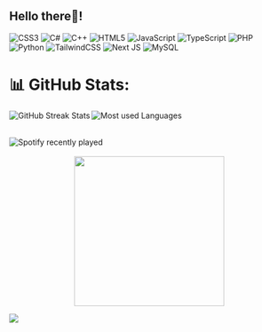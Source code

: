 <h2 align="left">Hello there👋!</h2>

![CSS3](https://img.shields.io/badge/css3-%231572B6.svg?style=for-the-badge&logo=css3&logoColor=white) ![C#](https://img.shields.io/badge/c%23-%23239120.svg?style=for-the-badge&logo=csharp&logoColor=white) ![C++](https://img.shields.io/badge/c++-%2300599C.svg?style=for-the-badge&logo=c%2B%2B&logoColor=white) ![HTML5](https://img.shields.io/badge/html5-%23E34F26.svg?style=for-the-badge&logo=html5&logoColor=white) ![JavaScript](https://img.shields.io/badge/javascript-%23323330.svg?style=for-the-badge&logo=javascript&logoColor=%23F7DF1E) ![TypeScript](https://img.shields.io/badge/typescript-%23007ACC.svg?style=for-the-badge&logo=typescript&logoColor=white) ![PHP](https://img.shields.io/badge/php-%23777BB4.svg?style=for-the-badge&logo=php&logoColor=white) ![Python](https://img.shields.io/badge/python-3670A0?style=for-the-badge&logo=python&logoColor=ffdd54) ![TailwindCSS](https://img.shields.io/badge/tailwindcss-%2338B2AC.svg?style=for-the-badge&logo=tailwind-css&logoColor=white) ![Next JS](https://img.shields.io/badge/Next-black?style=for-the-badge&logo=next.js&logoColor=white) ![MySQL](https://img.shields.io/badge/mysql-4479A1.svg?style=for-the-badge&logo=mysql&logoColor=white)
# 📊 GitHub Stats:
<p align="center">
  <img align="left" src="https://nirzak-streak-stats.vercel.app/?user=21DP4RKaln&theme=dark&hide_border=false" alt="GitHub Streak Stats" />
  <img align="left" src="https://github-readme-stats.vercel.app/api/top-langs/?username=21DP4RKaln&theme=dark&hide_border=false&include_all_commits=false&count_private=false&layout=compact" alt="Most used Languages" />
</p>
<br clear="left"/>
<p align="center">
  <br/>
  <a href="https://open.spotify.com/user/yiw8yxhoq7clx54ta6ed7vmyy">
    <img align="left" src="https://spotify-recently-played-readme.vercel.app/api?user=yiw8yxhoq7clx54ta6ed7vmyy&count=5&unique=false" alt="Spotify recently played" />
  </a>
  <br/>
  <br/>
  <img height="270" src="https://media1.giphy.com/media/v1.Y2lkPTc5MGI3NjExZjQzODAybW4xZGxlMnE0N243OGhkbTBkZWw4dzhjNzMwbnNyMGlvOSZlcD12MV9pbnRlcm5hbF9naWZfYnlfaWQmY3Q9Zw/2IudUHdI075HL02Pkk/giphy.gif" />
</p>

[![](https://visitcount.itsvg.in/api?id=21DP4RKaln&icon=0&color=0)](https://visitcount.itsvg.in)
